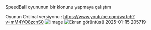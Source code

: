 SpeedBall oyununun bir klonunu yapmaya çalıştım

Oyunun Orijinal versiyonu : https://www.youtube.com/watch?v=mM4YO8zcnS0
![image](https://github.com/user-attachments/assets/aa71c659-8d77-4dde-8705-e97a1da09695)
![Ekran görüntüsü 2025-01-15 205719](https://github.com/user-attachments/assets/21eb8a85-22a0-42f2-9c4e-447b32acb0a4)
